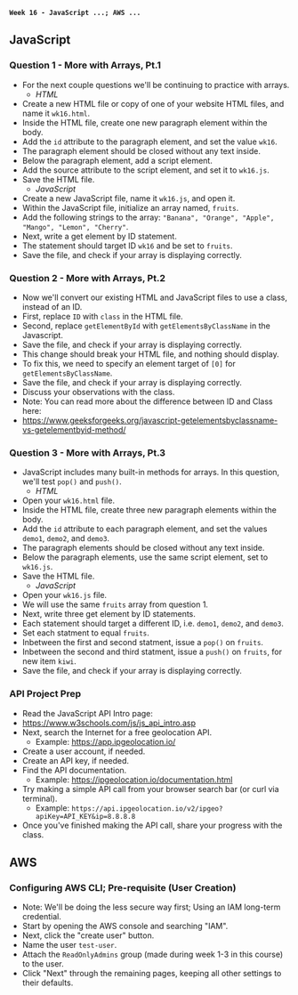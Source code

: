 **`Week 16 - JavaScript ...; AWS ...`**

## JavaScript

### Question 1 - More with Arrays, Pt.1
- For the next couple questions we'll be continuing to practice with arrays.
  - *HTML*
- Create a new HTML file or copy of one of your website HTML files, and name it `wk16.html`.
- Inside the HTML file, create one new paragraph element within the body.
- Add the `id` attribute to the paragraph element, and set the value `wk16`.
- The paragraph element should be closed without any text inside.
- Below the paragraph element, add a script element.
- Add the source attribute to the script element, and set it to `wk16.js`.
- Save the HTML file.
  - *JavaScript*
- Create a new JavaScript file, name it `wk16.js`, and open it.
- Within the JavaScript file, initialize an array named, `fruits`.
- Add the following strings to the array: `"Banana", "Orange", "Apple", "Mango", "Lemon", "Cherry"`.
- Next, write a get element by ID statement.
- The statement should target ID `wk16` and be set to `fruits`.
- Save the file, and check if your array is displaying correctly.

### Question 2 - More with Arrays, Pt.2
- Now we'll convert our existing HTML and JavaScript files to use a class, instead of an ID.
- First, replace `ID` with `class` in the HTML file.
- Second, replace `getElementById` with `getElementsByClassName` in the Javascript.
- Save the file, and check if your array is displaying correctly.
- This change should break your HTML file, and nothing should display.
- To fix this, we need to specify an element target of `[0]` for `getElementsByClassName`.
- Save the file, and check if your array is displaying correctly.
- Discuss your observations with the class.
- Note: You can read more about the difference between ID and Class here:
- https://www.geeksforgeeks.org/javascript-getelementsbyclassname-vs-getelementbyid-method/

### Question 3 - More with Arrays, Pt.3
- JavaScript includes many built-in methods for arrays. In this question, we'll test `pop()` and `push()`.
  - *HTML*
- Open your `wk16.html` file.
- Inside the HTML file, create three new paragraph elements within the body.
- Add the `id` attribute to each paragraph element, and set the values `demo1`, `demo2`, and `demo3`.
- The paragraph elements should be closed without any text inside.
- Below the paragraph elements, use the same script element, set to `wk16.js`.
- Save the HTML file.
  - *JavaScript*
- Open your `wk16.js` file.
- We will use the same `fruits` array from question 1.
- Next, write three get element by ID statements.
- Each statement should target a different ID, i.e. `demo1`, `demo2`, and `demo3`.
- Set each statment to equal `fruits`.
- Inbetween the first and second statment, issue a `pop()` on `fruits`.
- Inbetween the second and third statment, issue a `push()` on `fruits`, for new item `kiwi`.
- Save the file, and check if your array is displaying correctly.

### API Project Prep
- Read the JavaScript API Intro page:
- https://www.w3schools.com/js/js_api_intro.asp
- Next, search the Internet for a free geolocation API.
  - Example: https://app.ipgeolocation.io/
- Create a user account, if needed.
- Create an API key, if needed.
- Find the API documentation.
  - Example: https://ipgeolocation.io/documentation.html
- Try making a simple API call from your browser search bar (or curl via terminal).
  - Example: `https://api.ipgeolocation.io/v2/ipgeo?apiKey=API_KEY&ip=8.8.8.8`
- Once you've finished making the API call, share your progress with the class.

## AWS

### Configuring AWS CLI; Pre-requisite (User Creation)
- Note: We'll be doing the less secure way first; Using an IAM long-term credential.
- Start by opening the AWS console and searching "IAM".
- Next, click the "create user" button.
- Name the user `test-user`.
- Attach the `ReadOnlyAdmins` group (made during week 1-3 in this course) to the user.
- Click "Next" through the remaining pages, keeping all other settings to their defaults.
